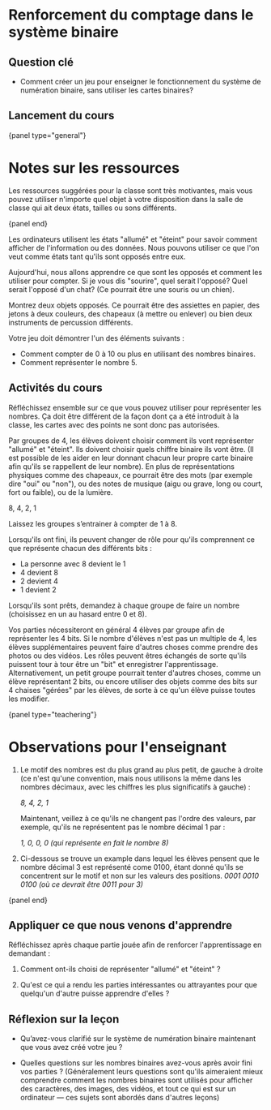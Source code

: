 # Renforcement du comptage dans le système binaire

## Question clé

- Comment créer un jeu pour enseigner le fonctionnement du système de numération binaire, sans utiliser les cartes binaires?

## Lancement du cours

{panel type="general"}

# Notes sur les ressources

Les ressources suggérées pour la classe sont très motivantes, mais vous pouvez utiliser n'importe quel objet à votre disposition dans la salle de classe qui ait deux états, tailles ou sons différents.

{panel end}

Les ordinateurs utilisent les états "allumé" et "éteint" pour savoir comment afficher de l'information ou des données. Nous pouvons utiliser ce que l'on veut comme états tant qu'ils sont opposés entre eux.

Aujourd'hui, nous allons apprendre ce que sont les opposés et comment les utiliser pour compter. Si je vous dis "sourire", quel serait l'opposé? Quel serait l'opposé d'un chat? (Ce pourrait être une souris ou un chien).

Montrez deux objets opposés. Ce pourrait être des assiettes en papier, des jetons à deux couleurs, des chapeaux (à mettre ou enlever) ou bien deux instruments de percussion différents.

Votre jeu doit démontrer l'un des éléments suivants :

- Comment compter de 0 à 10 ou plus en utilisant des nombres binaires.
- Comment représenter le nombre 5.

## Activités du cours

Réfléchissez ensemble sur ce que vous pouvez utiliser pour représenter les nombres. Ça doit être différent de la façon dont ça a été introduit à la classe, les cartes avec des points ne sont donc pas autorisées.

Par groupes de 4, les élèves doivent choisir comment ils vont représenter "allumé" et "éteint". Ils doivent choisir quels chiffre binaire ils vont être. (Il est possible de les aider en leur donnant chacun leur propre carte binaire afin qu'ils se rappellent de leur nombre). En plus de représentations physiques comme des chapeaux, ce pourrait être des mots (par exemple dire "oui" ou "non"), ou des notes de musique (aigu ou grave, long ou court, fort ou faible), ou de la lumière.

8, 4, 2, 1

Laissez les groupes s’entrainer à compter de 1 à 8.

Lorsqu'ils ont fini, ils peuvent changer de rôle pour qu'ils comprennent ce que représente chacun des différents bits :

- La personne avec 8 devient le 1
- 4 devient 8
- 2 devient 4
- 1 devient 2

Lorsqu'ils sont prêts, demandez à chaque groupe de faire un nombre (choisissez en un au hasard entre 0 et 8).

Vos parties nécessiteront en général 4 élèves par groupe afin de représenter les 4 bits. Si le nombre d'élèves n'est pas un multiple de 4, les élèves supplémentaires peuvent faire d'autres choses comme prendre des photos ou des vidéos. Les rôles peuvent êtres échangés de sorte qu'ils puissent tour à tour être un "bit" et enregistrer l'apprentissage. Alternativement, un petit groupe pourrait tenter d'autres choses, comme un élève représentant 2 bits, ou encore utiliser des objets comme des bits sur 4 chaises "gérées" par les élèves, de sorte à ce qu'un élève puisse toutes les modifier.

{panel type="teachering"}

# Observations pour l'enseignant

1. Le motif des nombres est du plus grand au plus petit, de gauche à droite (ce n'est qu'une convention, mais nous utilisons la même dans les nombres décimaux, avec les chiffres les plus significatifs à gauche) :
    
    *8, 4, 2, 1*
    
    Maintenant, veillez à ce qu'ils ne changent pas l'ordre des valeurs, par exemple, qu'ils ne représentent pas le nombre décimal 1 par :
    
    *1, 0, 0, 0 (qui représente en fait le nombre 8)*

2. Ci-dessous se trouve un example dans lequel les élèves pensent que le nombre décimal 3 est représenté come 0100, étant donné qu'ils se concentrent sur le motif et non sur les valeurs des positions. *0001 0010 0100 (où ce devrait être 0011 pour 3)*

{panel end}

## Appliquer ce que nous venons d'apprendre

Réfléchissez après chaque partie jouée afin de renforcer l'apprentissage en demandant :

1. Comment ont-ils choisi de représenter "allumé" et "éteint" ?

2. Qu'est ce qui a rendu les parties intéressantes ou attrayantes pour que quelqu'un d'autre puisse apprendre d'elles ?

## Réflexion sur la leçon

- Qu’avez-vous clarifié sur le système de numération binaire maintenant que vous avez créé votre jeu ?

- Quelles questions sur les nombres binaires avez-vous après avoir fini vos parties ? (Généralement leurs questions sont qu'ils aimeraient mieux comprendre comment les nombres binaires sont utilisés pour afficher des caractères, des images, des vidéos, et tout ce qui est sur un ordinateur — ces sujets sont abordés dans d'autres leçons)